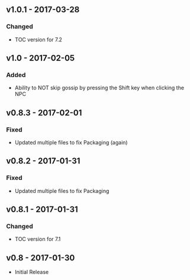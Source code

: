 ## v1.0.1 - 2017-03-28
### Changed
- TOC version for 7.2

## v1.0 - 2017-02-05
### Added
- Ability to NOT skip gossip by pressing the Shift key when clicking the NPC

## v0.8.3 - 2017-02-01
### Fixed
- Updated multiple files to fix Packaging (again)

## v0.8.2 - 2017-01-31
### Fixed
- Updated multiple files to fix Packaging

## v0.8.1 - 2017-01-31
### Changed
- TOC version for 7.1

## v0.8 - 2017-01-30
- Initial Release